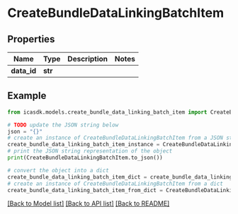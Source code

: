 # CreateBundleDataLinkingBatchItem


## Properties

Name | Type | Description | Notes
------------ | ------------- | ------------- | -------------
**data_id** | **str** |  | 

## Example

```python
from icasdk.models.create_bundle_data_linking_batch_item import CreateBundleDataLinkingBatchItem

# TODO update the JSON string below
json = "{}"
# create an instance of CreateBundleDataLinkingBatchItem from a JSON string
create_bundle_data_linking_batch_item_instance = CreateBundleDataLinkingBatchItem.from_json(json)
# print the JSON string representation of the object
print(CreateBundleDataLinkingBatchItem.to_json())

# convert the object into a dict
create_bundle_data_linking_batch_item_dict = create_bundle_data_linking_batch_item_instance.to_dict()
# create an instance of CreateBundleDataLinkingBatchItem from a dict
create_bundle_data_linking_batch_item_from_dict = CreateBundleDataLinkingBatchItem.from_dict(create_bundle_data_linking_batch_item_dict)
```
[[Back to Model list]](../README.md#documentation-for-models) [[Back to API list]](../README.md#documentation-for-api-endpoints) [[Back to README]](../README.md)



